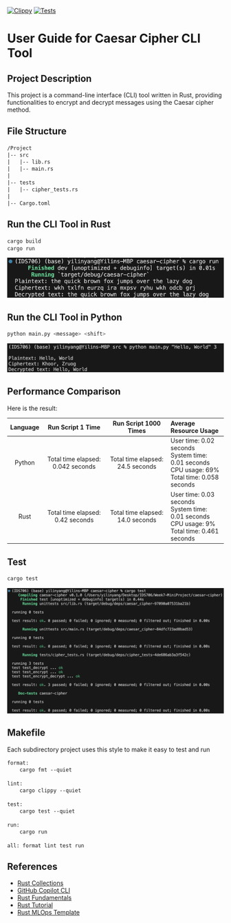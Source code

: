 [![Clippy](https://github.com/nogibjj/rust-data-engineering/actions/workflows/lint.yml/badge.svg)](https://github.com/nogibjj/rust-data-engineering/actions/workflows/lint.yml)
[![Tests](https://github.com/nogibjj/rust-data-engineering/actions/workflows/tests.yml/badge.svg)](https://github.com/nogibjj/rust-data-engineering/actions/workflows/tests.yml)


# User Guide for Caesar Cipher CLI Tool

## Project Description

This project is a command-line interface (CLI) tool written in Rust, providing functionalities to encrypt and decrypt messages using the Caesar cipher method.

## File Structure

```
/Project
|-- src
|   |-- lib.rs
|   |-- main.rs
|
|-- tests
|   |-- cipher_tests.rs
|
|-- Cargo.toml
```

## Run the CLI Tool in Rust

```bash
cargo build
cargo run
```
![image](run_result.png)

## Run the CLI Tool in Python

```bash
python main.py <message> <shift>
```
![image](python_result.png)

## Performance Comparison

Here is the result:

|Language|      Run Script 1 Time       |       Run Script 1000 Times        | Average Resource Usage                                                                                     |
|:---:|:--------------------------------:|:-----------------------------------:|:-----------------------------------------------------------------------------------------------------------|
|Python| Total time elapsed: 0.042 seconds |  Total time elapsed: 24.5 seconds  | User time: 0.02 seconds <br> System time: 0.01 seconds <br> CPU usage: 69% <br> Total time: 0.058 seconds  |
|Rust| Total time elapsed: 0.42 seconds  | Total time elapsed: 14.0 seconds | User time: 0.03 seconds<br> System time: 0.01 seconds <br> CPU usage: 9% <br> Total time: 0.461 seconds    |
## Test
```bash
cargo test
```
![image](test.png)

## Makefile

Each subdirectory project uses this style to make it easy to test and run

```
format:
	cargo fmt --quiet

lint:
	cargo clippy --quiet

test:
	cargo test --quiet

run:
	cargo run 

all: format lint test run
```


## References

* [Rust Collections](https://doc.rust-lang.org/std/collections/index.html)
* [GitHub Copilot CLI](https://www.npmjs.com/package/@githubnext/github-copilot-cli)
* [Rust Fundamentals](https://github.com/alfredodeza/rust-fundamentals)
* [Rust Tutorial](https://nogibjj.github.io/rust-tutorial/)
* [Rust MLOps Template](https://github.com/nogibjj/mlops-template)
